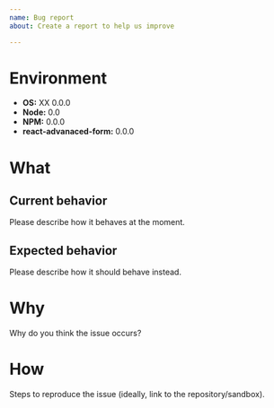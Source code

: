 ```yaml
---
name: Bug report
about: Create a report to help us improve

---
```


# Environment

* **OS:** XX 0.0.0
* **Node:** 0.0
* **NPM:** 0.0.0
* **react-advanaced-form:** 0.0.0

# What

## Current behavior
Please describe how it behaves at the moment.

## Expected behavior
Please describe how it should behave instead.

# Why
Why do you think the issue occurs?

# How
Steps to reproduce the issue (ideally, link to the repository/sandbox).
